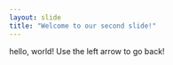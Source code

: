 ```yaml
---
layout: slide
title: "Welcome to our second slide!"
---
```

hello, world!
Use the left arrow to go back!
